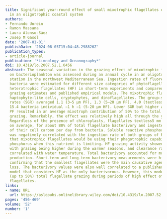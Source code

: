```yaml
---
title: Significant year‐round effect of small mixotrophic flagellates on bacterioplankton
  in an oligotrophic coastal system
authors:
- Fernando Unrein
- Ramon Massana
- Laura Alonso-Sáez
- Josep M Gasol
date: '2007-01-01'
publishDate: '2024-08-05T15:04:48.298826Z'
publication_types:
- article-journal
publication: '*Limnology and Oceanography*'
doi: 10.4319/lo.2007.52.1.0456
abstract: The seasonal variation in the grazing effect of mixotrophic flagellates
  on bacterioplankton was assessed during an annual cycle in an oligotrophic coastal
  station in the northwest Mediterranean Sea. Ingestion rates of fluorescently labeled
  bacteria were estimated for different size categories of phytoflagellates (PF) and
  heterotrophic flagellates (HF) in short‐term experiments and compared with long‐term
  grazing estimates and published empirical models. The mixotrophic flagellates included
  haptophyte‐like cells, cryptophytes, and dinoflagellates. The group‐specific grazing
  rates (SGR) averaged 1.1 (3–5 µm PF), 1.3 (5–20 µm PF), 4.0 (textless5 µm HF), and
  15.4 bacteria individual −1 h −1 (5‐20 µm HF). Lower SGR but higher abundances of
  PF resulted in an average mixotroph contribution of 50% to the total flagellate
  grazing. Remarkably, the effect was relatively high all through the year (35–65%).
  Regardless of the presence of chloroplasts, flagellates textless5 mm in size accounted,
  on average, for about 80% of total flagellate bacterivory and ingested a large percentage
  of their cell carbon per day from bacteria. Soluble reactive phosphorus concentration
  was negatively correlated with the ingestion rate of both groups of PF, suggesting
  that mixotrophic flagellates would be using their phagotrophic capability to obtain
  phosphorus when this nutrient is limiting. HF grazing activity showed a marked seasonality,
  with grazing being higher during the warmer seasons, and clearance rates were positively
  correlated with water temperature. Total bacterivory accounted for most of the bacterial
  production. Short‐term and long‐term bacterivory measurements were highly correlated,
  confirming that the smallest flagellates were the main causative agent of bacterial
  loss. The bacterivory values were also well correlated to a published empirical
  model that considers HF as the only bacterivorous. However, this model underestimated
  (up to 50%) total flagellate grazing during periods of high effect of mixotrophic
  flagellates.
links:
- name: URL
  url: https://aslopubs.onlinelibrary.wiley.com/doi/10.4319/lo.2007.52.1.0456
pages: '456-469'
volume: '52'
number: '1'
---
```

